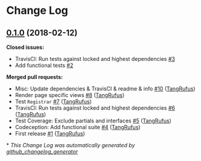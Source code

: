 # Change Log

## [0.1.0](https://github.com/TypistTech/wp-tabbed-admin-pages/tree/0.1.0) (2018-02-12)
**Closed issues:**

- TravisCI: Run tests against locked and highest dependencies [\#3](https://github.com/TypistTech/wp-tabbed-admin-pages/issues/3)
- Add functional tests [\#2](https://github.com/TypistTech/wp-tabbed-admin-pages/issues/2)

**Merged pull requests:**

- Misc: Update dependencies & TravisCI & readme & info [\#10](https://github.com/TypistTech/wp-tabbed-admin-pages/pull/10) ([TangRufus](https://github.com/TangRufus))
- Render page specific views [\#8](https://github.com/TypistTech/wp-tabbed-admin-pages/pull/8) ([TangRufus](https://github.com/TangRufus))
- Test `Registrar` [\#7](https://github.com/TypistTech/wp-tabbed-admin-pages/pull/7) ([TangRufus](https://github.com/TangRufus))
- TravisCI: Run tests against locked and highest dependencies [\#6](https://github.com/TypistTech/wp-tabbed-admin-pages/pull/6) ([TangRufus](https://github.com/TangRufus))
- Test Coverage: Exclude partials and interfaces [\#5](https://github.com/TypistTech/wp-tabbed-admin-pages/pull/5) ([TangRufus](https://github.com/TangRufus))
- Codeception: Add functional suite [\#4](https://github.com/TypistTech/wp-tabbed-admin-pages/pull/4) ([TangRufus](https://github.com/TangRufus))
- First release [\#1](https://github.com/TypistTech/wp-tabbed-admin-pages/pull/1) ([TangRufus](https://github.com/TangRufus))



\* *This Change Log was automatically generated by [github_changelog_generator](https://github.com/skywinder/Github-Changelog-Generator)*